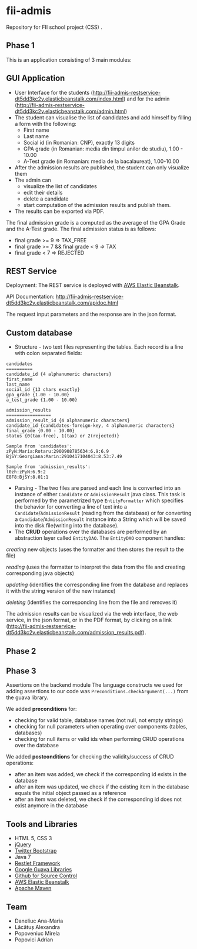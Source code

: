 fii-admis
=========

Repository for FII school project (CSS) .

Phase 1
------------------

This is an application consisting of 3 main modules:



GUI Application
------------------
- User Interface for the students (http://fii-admis-restservice-dt5dd3kc2v.elasticbeanstalk.com/index.html) and for the admin (http://fii-admis-restservice-dt5dd3kc2v.elasticbeanstalk.com/admin.html)
- The student can visualise the list of candidates and add himself by filling a form with the following:
    - First name
    - Last name
    - Social id (in Romanian: CNP), exactly 13 digits
    - GPA grade (in Romanian: media din timpul anilor de studiu), 1.00 - 10.00
    - A-Test grade (in Romanian: media de la bacalaureat), 1.00-10.00
- After the admission results are published, the student can only visualize them
- The admin can
    - visualize the list of candidates
    - edit their details
    - delete a candidate
    - start computation of the admission results and publish them.
- The results can be exported via PDF.

The final admission grade is a computed as the average of the GPA Grade and the A-Test grade.
The final admission status is as follows:
- final grade >= 9 => TAX_FREE
- final grade >= 7 && final grade < 9 => TAX
- final grade < 7 => REJECTED



REST Service
------------
 Deployment: The REST service is deployed with [AWS Elastic Beanstalk].

 API Documentation:
http://fii-admis-restservice-dt5dd3kc2v.elasticbeanstalk.com/apidoc.html

 The request input parameters and the response are in the json format.

Custom database
---------------
- Structure - two text files representing the tables. Each record is a line with colon separated fields:

```
candidates
==========
candidate_id {4 alphanumeric characters}
first_name
last_name
social_id {13 chars exactly}
gpa_grade {1.00 - 10.00}
a_test_grade {1.00 - 10.00}

admission_results
=================
admission_result_id {4 alphanumeric characters}
candidate_id {candidates-foreign-key, 4 alphanumeric characters}
final_grade {0.00 - 10.00}
status {0(tax-free), 1(tax) or 2(rejected)}

Sample from 'candidates':
zPyN:Maria:Rotaru:2900908785634:6.9:6.9
BjSY:Georgiana:Marin:2910417104043:8.53:7.49

Sample from 'admission_results':
l0zh:zPyN:6.9:2
E8F8:BjSY:8.01:1

```

- Parsing - The two files are parsed and each line is converted into an instance of either `Candidate` or `AdmissionResult` java class. This task is performed by the parametrized type `EntityFormatter` which specifies the behavior for converting a line of text into a `Candidate`/`AdmissionResult` (reading from the database) or for converting a `Candidate`/`AdmissionResult` instance into a String which will be saved into the disk file(writing into the database). 
- The **CRUD** operations over the databases are performed by an abstraction layer called `EntityDAO`. The `EntityDAO` component handles:

*creating* new objects (uses the formatter and then stores the result to the file)

*reading* (uses the formatter to interpret the data from the file and creating corresponding java objects)

*updating* (identifies the corresponding line from the database and replaces it with the string version of the new instance)

*deleting* (identifies the corresponding line from the file and removes it)

The admission results can be visualized via the web interface, the web service, in the json format, or in the PDF format, by clicking on a link (http://fii-admis-restservice-dt5dd3kc2v.elasticbeanstalk.com/admission_results.pdf).


Phase 2
-------------------

Phase 3
-------------------
Assertions on the backend module
The language constructs we used for adding assertions to our code was `Preconditions.checkArgument(...)` from the guava library. 

We added **preconditions** for:
* checking for valid table, database names (not null, not empty strings)
* checking for null parameters when operating over components (tables, databases)
* checking for null items or valid ids when performing CRUD operations over the database

We added **postconditions** for checking the validity/success of CRUD operations:
* after an item was added, we check if the corresponding id exists in the database
* after an item was updated, we check if the existing item in the database equals the initial object passed as a reference
* after an item was deleted, we check if the corresponding id does not exist anymore in the database

Tools and Libraries
-------------------
- HTML 5, CSS 3
- [jQuery]
- [Twitter Bootstrap]
- Java 7
- [Restlet Framework]
- [Google Guava Libraries]
- [Github for Source Control]
- [AWS Elastic Beanstalk]
- [Apache Maven]


Team
----
- Daneliuc Ana-Maria
- Lăcătuș Alexandra
- Popoveniuc Mirela
- Popovici Adrian



[AWS Elastic Beanstalk]: http://aws.amazon.com/elasticbeanstalk/
[Eclipse IDE for Java EE Developers]: https://www.eclipse.org/downloads/packages/eclipse-ide-java-ee-developers/keplersr2
[JetBrains IntelliJ IDEA]: http://www.jetbrains.com/idea/
[AWS Toolkit for Eclipse]: http://aws.amazon.com/eclipse/
[Github plugin for Eclipse]: http://eclipse.github.com/
[Github for Source Control]:https://github.com
[Apache Maven]: http://maven.apache.org/
[Google Guava Libraries]: https://code.google.com/p/guava-libraries/
[Restlet Framework]: http://restlet.org/
[jQuery]: https://jquery.com/
[Twitter Bootstrap]: http://getbootstrap.com/
